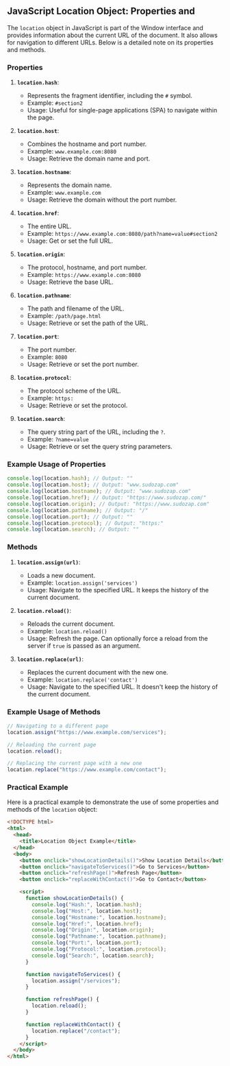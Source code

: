 ## JavaScript Location Object: Properties and

The `location` object in JavaScript is part of the Window interface and provides information about the current URL of the document. It also allows for navigation to different URLs. Below is a detailed note on its properties and methods.

### Properties

1. **`location.hash`**:

   - Represents the fragment identifier, including the `#` symbol.
   - Example: `#section2`
   - Usage: Useful for single-page applications (SPA) to navigate within the page.

2. **`location.host`**:

   - Combines the hostname and port number.
   - Example: `www.example.com:8080`
   - Usage: Retrieve the domain name and port.

3. **`location.hostname`**:

   - Represents the domain name.
   - Example: `www.example.com`
   - Usage: Retrieve the domain without the port number.

4. **`location.href`**:

   - The entire URL.
   - Example: `https://www.example.com:8080/path?name=value#section2`
   - Usage: Get or set the full URL.

5. **`location.origin`**:

   - The protocol, hostname, and port number.
   - Example: `https://www.example.com:8080`
   - Usage: Retrieve the base URL.

6. **`location.pathname`**:

   - The path and filename of the URL.
   - Example: `/path/page.html`
   - Usage: Retrieve or set the path of the URL.

7. **`location.port`**:

   - The port number.
   - Example: `8080`
   - Usage: Retrieve or set the port number.

8. **`location.protocol`**:

   - The protocol scheme of the URL.
   - Example: `https:`
   - Usage: Retrieve or set the protocol.

9. **`location.search`**:
   - The query string part of the URL, including the `?`.
   - Example: `?name=value`
   - Usage: Retrieve or set the query string parameters.

### Example Usage of Properties

```javascript
console.log(location.hash); // Output: ""
console.log(location.host); // Output: "www.sudozap.com"
console.log(location.hostname); // Output: "www.sudozap.com"
console.log(location.href); // Output: "https://www.sudozap.com/"
console.log(location.origin); // Output: "https://www.sudozap.com"
console.log(location.pathname); // Output: "/"
console.log(location.port); // Output: ""
console.log(location.protocol); // Output: "https:"
console.log(location.search); // Output: ""
```

### Methods

1. **`location.assign(url)`**:

   - Loads a new document.
   - Example: `location.assign('services')`
   - Usage: Navigate to the specified URL. It keeps the history of the current document.

2. **`location.reload()`**:

   - Reloads the current document.
   - Example: `location.reload()`
   - Usage: Refresh the page. Can optionally force a reload from the server if `true` is passed as an argument.

3. **`location.replace(url)`**:
   - Replaces the current document with the new one.
   - Example: `location.replace('contact')`
   - Usage: Navigate to the specified URL. It doesn't keep the history of the current document.

### Example Usage of Methods

```javascript
// Navigating to a different page
location.assign("https://www.example.com/services");

// Reloading the current page
location.reload();

// Replacing the current page with a new one
location.replace("https://www.example.com/contact");
```

### Practical Example

Here is a practical example to demonstrate the use of some properties and methods of the `location` object:

```html
<!DOCTYPE html>
<html>
  <head>
    <title>Location Object Example</title>
  </head>
  <body>
    <button onclick="showLocationDetails()">Show Location Details</button>
    <button onclick="navigateToServices()">Go to Services</button>
    <button onclick="refreshPage()">Refresh Page</button>
    <button onclick="replaceWithContact()">Go to Contact</button>

    <script>
      function showLocationDetails() {
        console.log("Hash:", location.hash);
        console.log("Host:", location.host);
        console.log("Hostname:", location.hostname);
        console.log("Href:", location.href);
        console.log("Origin:", location.origin);
        console.log("Pathname:", location.pathname);
        console.log("Port:", location.port);
        console.log("Protocol:", location.protocol);
        console.log("Search:", location.search);
      }

      function navigateToServices() {
        location.assign("/services");
      }

      function refreshPage() {
        location.reload();
      }

      function replaceWithContact() {
        location.replace("/contact");
      }
    </script>
  </body>
</html>
```
